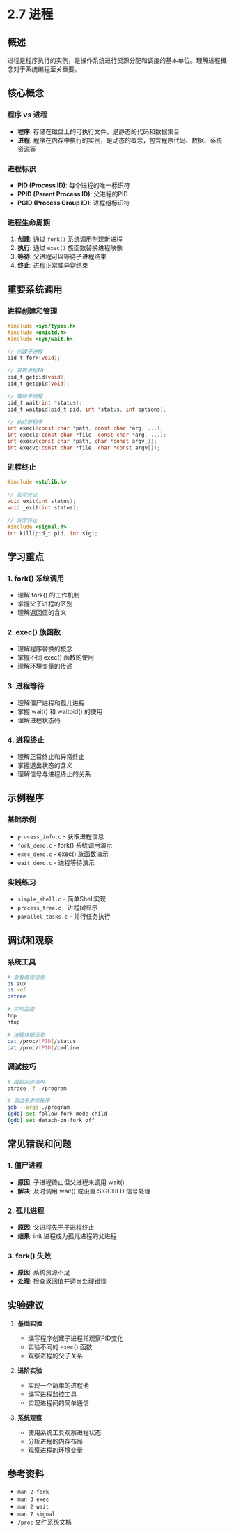 # 2.7 进程

## 概述

进程是程序执行的实例，是操作系统进行资源分配和调度的基本单位。理解进程概念对于系统编程至关重要。

## 核心概念

### 程序 vs 进程
- **程序**: 存储在磁盘上的可执行文件，是静态的代码和数据集合
- **进程**: 程序在内存中执行的实例，是动态的概念，包含程序代码、数据、系统资源等

### 进程标识
- **PID (Process ID)**: 每个进程的唯一标识符
- **PPID (Parent Process ID)**: 父进程的PID
- **PGID (Process Group ID)**: 进程组标识符

### 进程生命周期
1. **创建**: 通过 `fork()` 系统调用创建新进程
2. **执行**: 通过 `exec()` 族函数替换进程映像
3. **等待**: 父进程可以等待子进程结束
4. **终止**: 进程正常或异常结束

## 重要系统调用

### 进程创建和管理
```c
#include <sys/types.h>
#include <unistd.h>
#include <sys/wait.h>

// 创建子进程
pid_t fork(void);

// 获取进程ID
pid_t getpid(void);
pid_t getppid(void);

// 等待子进程
pid_t wait(int *status);
pid_t waitpid(pid_t pid, int *status, int options);

// 执行新程序
int execl(const char *path, const char *arg, ...);
int execlp(const char *file, const char *arg, ...);
int execv(const char *path, char *const argv[]);
int execvp(const char *file, char *const argv[]);
```

### 进程终止
```c
#include <stdlib.h>

// 正常终止
void exit(int status);
void _exit(int status);

// 异常终止
#include <signal.h>
int kill(pid_t pid, int sig);
```

## 学习重点

### 1. fork() 系统调用
- 理解 fork() 的工作机制
- 掌握父子进程的区别
- 理解返回值的含义

### 2. exec() 族函数
- 理解程序替换的概念
- 掌握不同 exec() 函数的使用
- 理解环境变量的传递

### 3. 进程等待
- 理解僵尸进程和孤儿进程
- 掌握 wait() 和 waitpid() 的使用
- 理解进程状态码

### 4. 进程终止
- 理解正常终止和异常终止
- 掌握退出状态的含义
- 理解信号与进程终止的关系

## 示例程序

### 基础示例
- `process_info.c` - 获取进程信息
- `fork_demo.c` - fork() 系统调用演示
- `exec_demo.c` - exec() 族函数演示
- `wait_demo.c` - 进程等待演示

### 实践练习
- `simple_shell.c` - 简单Shell实现
- `process_tree.c` - 进程树显示
- `parallel_tasks.c` - 并行任务执行

## 调试和观察

### 系统工具
```bash
# 查看进程信息
ps aux
ps -ef
pstree

# 实时监控
top
htop

# 进程详细信息
cat /proc/[PID]/status
cat /proc/[PID]/cmdline
```

### 调试技巧
```bash
# 跟踪系统调用
strace -f ./program

# 调试多进程程序
gdb --args ./program
(gdb) set follow-fork-mode child
(gdb) set detach-on-fork off
```

## 常见错误和问题

### 1. 僵尸进程
- **原因**: 子进程终止但父进程未调用 wait()
- **解决**: 及时调用 wait() 或设置 SIGCHLD 信号处理

### 2. 孤儿进程
- **原因**: 父进程先于子进程终止
- **结果**: init 进程成为孤儿进程的父进程

### 3. fork() 失败
- **原因**: 系统资源不足
- **处理**: 检查返回值并适当处理错误

## 实验建议

1. **基础实验**
   - 编写程序创建子进程并观察PID变化
   - 实验不同的 exec() 函数
   - 观察进程的父子关系

2. **进阶实验**
   - 实现一个简单的进程池
   - 编写进程监控工具
   - 实现进程间的简单通信

3. **系统观察**
   - 使用系统工具观察进程状态
   - 分析进程的内存布局
   - 观察进程的环境变量

## 参考资料

- `man 2 fork`
- `man 3 exec`
- `man 2 wait`
- `man 7 signal`
- `/proc` 文件系统文档
